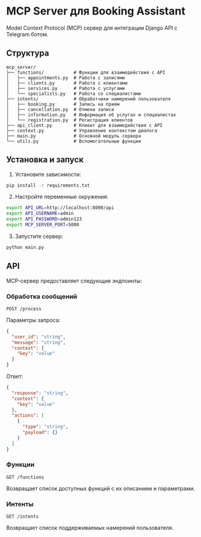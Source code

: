 # MCP Server для Booking Assistant

Model Context Protocol (MCP) сервер для интеграции Django API с Telegram ботом.

## Структура

```
mcp_server/
├── functions/           # Функции для взаимодействия с API
│   ├── appointments.py  # Работа с записями
│   ├── clients.py       # Работа с клиентами
│   ├── services.py      # Работа с услугами
│   └── specialists.py   # Работа со специалистами
├── intents/             # Обработчики намерений пользователя
│   ├── booking.py       # Запись на прием
│   ├── cancellation.py  # Отмена записи
│   ├── information.py   # Информация об услугах и специалистах
│   └── registration.py  # Регистрация клиентов
├── api_client.py        # Клиент для взаимодействия с API
├── context.py           # Управление контекстом диалога
├── main.py              # Основной модуль сервера
└── utils.py             # Вспомогательные функции
```

## Установка и запуск

1. Установите зависимости:
```bash
pip install -r requirements.txt
```

2. Настройте переменные окружения:
```bash
export API_URL=http://localhost:8000/api
export API_USERNAME=admin
export API_PASSWORD=admin123
export MCP_SERVER_PORT=5000
```

3. Запустите сервер:
```bash
python main.py
```

## API

MCP-сервер предоставляет следующие эндпоинты:

### Обработка сообщений

```
POST /process
```

Параметры запроса:
```json
{
  "user_id": "string",
  "message": "string",
  "context": {
    "key": "value"
  }
}
```

Ответ:
```json
{
  "response": "string",
  "context": {
    "key": "value"
  },
  "actions": [
    {
      "type": "string",
      "payload": {}
    }
  ]
}
```

### Функции

```
GET /functions
```

Возвращает список доступных функций с их описанием и параметрами.

### Интенты

```
GET /intents
```

Возвращает список поддерживаемых намерений пользователя. 